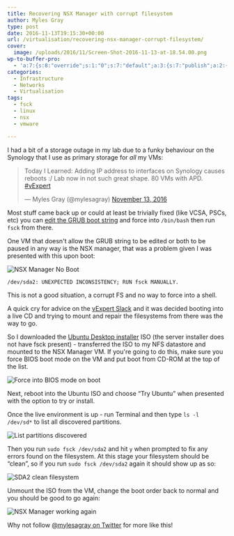 ```yaml
---
title: Recovering NSX Manager with corrupt filesystem
author: Myles Gray
type: post
date: 2016-11-13T19:15:30+00:00
url: /virtualisation/recovering-nsx-manager-corrupt-filesystem/
cover:
  image: /uploads/2016/11/Screen-Shot-2016-11-13-at-18.54.00.png
wp-to-buffer-pro:
  - 'a:7:{s:8:"override";s:1:"0";s:7:"default";a:3:{s:7:"publish";a:2:{s:7:"enabled";s:1:"1";s:6:"status";a:1:{i:0;a:7:{s:5:"image";s:1:"1";s:11:"sub_profile";i:0;s:7:"message";s:23:"New Post: {title} {url}";s:8:"schedule";s:12:"queue_bottom";s:4:"days";s:1:"0";s:5:"hours";s:1:"0";s:7:"minutes";s:1:"0";}}}s:6:"update";a:1:{s:6:"status";a:1:{i:0;a:7:{s:5:"image";s:1:"0";s:11:"sub_profile";i:0;s:7:"message";s:27:"Updated Post: {title} {url}";s:8:"schedule";s:12:"queue_bottom";s:4:"days";s:1:"0";s:5:"hours";s:1:"0";s:7:"minutes";s:1:"0";}}}s:10:"conditions";a:2:{s:8:"post_tag";s:0:"";s:6:"course";s:0:"";}}s:24:"57f8d5b716368246123c6ae8";a:5:{s:7:"enabled";s:1:"1";s:8:"override";s:1:"1";s:7:"publish";a:2:{s:7:"enabled";s:1:"1";s:6:"status";a:1:{i:0;a:7:{s:5:"image";s:1:"1";s:11:"sub_profile";i:0;s:7:"message";s:32:"New Post: {title} {url} #vExpert";s:8:"schedule";s:12:"queue_bottom";s:4:"days";s:1:"0";s:5:"hours";s:1:"0";s:7:"minutes";s:1:"0";}}}s:6:"update";a:1:{s:6:"status";a:1:{i:0;a:7:{s:5:"image";s:1:"0";s:11:"sub_profile";i:0;s:7:"message";s:0:"";s:8:"schedule";s:12:"queue_bottom";s:4:"days";s:1:"0";s:5:"hours";s:1:"0";s:7:"minutes";s:1:"0";}}}s:10:"conditions";a:2:{s:8:"post_tag";s:0:"";s:6:"course";s:0:"";}}s:24:"57f8d71510133aa22a5e5d6a";a:4:{s:7:"enabled";s:1:"1";s:7:"publish";a:1:{s:6:"status";a:1:{i:0;a:7:{s:5:"image";s:1:"0";s:11:"sub_profile";i:0;s:7:"message";s:0:"";s:8:"schedule";s:12:"queue_bottom";s:4:"days";s:1:"0";s:5:"hours";s:1:"0";s:7:"minutes";s:1:"0";}}}s:6:"update";a:1:{s:6:"status";a:1:{i:0;a:7:{s:5:"image";s:1:"0";s:11:"sub_profile";i:0;s:7:"message";s:0:"";s:8:"schedule";s:12:"queue_bottom";s:4:"days";s:1:"0";s:5:"hours";s:1:"0";s:7:"minutes";s:1:"0";}}}s:10:"conditions";a:2:{s:8:"post_tag";s:0:"";s:6:"course";s:0:"";}}s:24:"57f8d761163682ce153c6ae4";a:4:{s:7:"enabled";s:1:"1";s:7:"publish";a:1:{s:6:"status";a:1:{i:0;a:7:{s:5:"image";s:1:"0";s:11:"sub_profile";i:0;s:7:"message";s:0:"";s:8:"schedule";s:12:"queue_bottom";s:4:"days";s:1:"0";s:5:"hours";s:1:"0";s:7:"minutes";s:1:"0";}}}s:6:"update";a:1:{s:6:"status";a:1:{i:0;a:7:{s:5:"image";s:1:"0";s:11:"sub_profile";i:0;s:7:"message";s:0:"";s:8:"schedule";s:12:"queue_bottom";s:4:"days";s:1:"0";s:5:"hours";s:1:"0";s:7:"minutes";s:1:"0";}}}s:10:"conditions";a:2:{s:8:"post_tag";s:0:"";s:6:"course";s:0:"";}}s:24:"57f8d77316368280153c6ae4";a:4:{s:7:"enabled";s:1:"1";s:7:"publish";a:1:{s:6:"status";a:1:{i:0;a:7:{s:5:"image";s:1:"0";s:11:"sub_profile";i:0;s:7:"message";s:0:"";s:8:"schedule";s:12:"queue_bottom";s:4:"days";s:1:"0";s:5:"hours";s:1:"0";s:7:"minutes";s:1:"0";}}}s:6:"update";a:1:{s:6:"status";a:1:{i:0;a:7:{s:5:"image";s:1:"0";s:11:"sub_profile";i:0;s:7:"message";s:0:"";s:8:"schedule";s:12:"queue_bottom";s:4:"days";s:1:"0";s:5:"hours";s:1:"0";s:7:"minutes";s:1:"0";}}}s:10:"conditions";a:2:{s:8:"post_tag";s:0:"";s:6:"course";s:0:"";}}s:24:"57fa3b89b069516f3f8b456d";a:4:{s:7:"enabled";s:1:"1";s:7:"publish";a:1:{s:6:"status";a:1:{i:0;a:7:{s:5:"image";i:0;s:11:"sub_profile";i:0;s:7:"message";s:0:"";s:8:"schedule";s:12:"queue_bottom";s:4:"days";s:1:"0";s:5:"hours";s:1:"0";s:7:"minutes";s:1:"0";}}}s:6:"update";a:1:{s:6:"status";a:1:{i:0;a:7:{s:5:"image";i:0;s:11:"sub_profile";i:0;s:7:"message";s:0:"";s:8:"schedule";s:12:"queue_bottom";s:4:"days";s:1:"0";s:5:"hours";s:1:"0";s:7:"minutes";s:1:"0";}}}s:10:"conditions";a:2:{s:8:"post_tag";s:0:"";s:6:"course";s:0:"";}}}'
categories:
  - Infrastructure
  - Networks
  - Virtualisation
tags:
  - fsck
  - linux
  - nsx
  - vmware

---
```

I had a bit of a storage outage in my lab due to a funky behaviour on the Synology that I use as primary storage for _all_ my VMs:

<blockquote class="twitter-tweet" data-width="500">
  <p lang="en" dir="ltr">
    Today I Learned: Adding IP address to interfaces on Synology causes reboots :/ Lab now in not such great shape. 80 VMs with APD. <a href="https://twitter.com/hashtag/vExpert?src=hash">#vExpert</a>
  </p>
  
  <p>
    &mdash; Myles Gray (@mylesagray) <a href="https://twitter.com/mylesagray/status/797829960044072962">November 13, 2016</a>
  </p>
</blockquote>



Most stuff came back up or could at least be trivially fixed (like VCSA, PSCs, etc) you can [edit the GRUB boot string][1] and force into `/bin/bash` then run `fsck` from there.

One VM that doesn't allow the GRUB string to be edited or both to be paused in any way is the NSX manager, that was a problem given I was presented with this upon boot:

![NSX Manager No Boot][2] 

    /dev/sda2: UNEXPECTED INCONSISTENCY; RUN fsck MANUALLY.
    

This is not a good situation, a corrupt FS and no way to force into a shell.

A quick cry for advice on the [vExpert Slack][3] and it was decided booting into a live CD and trying to mount and repair the filesystems from there was the way to go.

So I downloaded the [Ubuntu Desktop installer][4] ISO (the server installer does not have fsck present) - transferred the ISO to my NFS datastore and mounted to the NSX Manager VM. If you're going to do this, make sure you force BIOS boot mode on the VM and put boot from CD-ROM at the top of the list.

![Force into BIOS mode on boot][5] 

Next, reboot into the Ubuntu ISO and choose &#8220;Try Ubuntu&#8221; when presented with the option to try or install.

Once the live environment is up - run Terminal and then type `ls -l /dev/sd*` to list all discovered partitions.

![List partitions discovered][6] 

Then you run `sudo fsck /dev/sda2` and hit `y` when prompted to fix any errors found on the filesystem. At this stage your filesystem should be &#8220;clean&#8221;, so if you run `sudo fsck /dev/sda2` again it should show up as so:

![SDA2 clean filesystem][7] 

Unmount the ISO from the VM, change the boot order back to normal and you should be good to go again:

![NSX Manager working again][8] 

Why not follow [@mylesagray on Twitter][9] for more like this!

 [1]: https://kb.vmware.com/selfservice/microsites/search.do?language=en_US&cmd=displayKC&externalId=2069041&src=vmw_so_vex_mgray_1080
 [2]: /uploads/2016/11/Screen-Shot-2016-11-13-at-18.15.18.png
 [3]: https://twitter.com/vexpert_slack
 [4]: http://ubuntu.com/download/desktop
 [5]: /uploads/2016/11/Screen-Shot-2016-11-13-at-19.07.08.png
 [6]: /uploads/2016/11/Screen-Shot-2016-11-13-at-18.54.00.png
 [7]: /uploads/2016/11/Screen-Shot-2016-11-13-at-18.54.08.png
 [8]: /uploads/2016/11/Screen-Shot-2016-11-13-at-18.56.22.png
 [9]: https://twitter.com/mylesagray